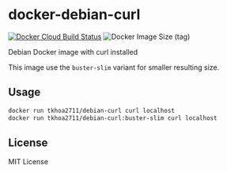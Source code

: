 # docker-debian-curl
[![Docker Cloud Build Status](https://img.shields.io/docker/cloud/build/tkhoa2711/debian-curl)](https://hub.docker.com/r/tkhoa2711/debian-curl)
![Docker Image Size (tag)](https://img.shields.io/docker/image-size/tkhoa2711/debian-curl/latest)

Debian Docker image with curl installed

This image use the `buster-slim` variant for smaller resulting size.

## Usage

```sh
docker run tkhoa2711/debian-curl curl localhost
docker run tkhoa2711/debian-curl:buster-slim curl localhost
```

## License

MIT License
